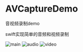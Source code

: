 # AVCaptureDemo
音视频录制demo

swift实现简单的音频和视频录制

![main](https://i.loli.net/2020/03/05/LkHISW6eyTGQBZA.jpg)
![audio](https://i.loli.net/2020/03/05/bYTit4k9m2vy3wZ.jpg)
![video](https://i.loli.net/2020/03/05/T1jLrcVk6Csodpu.jpg)
